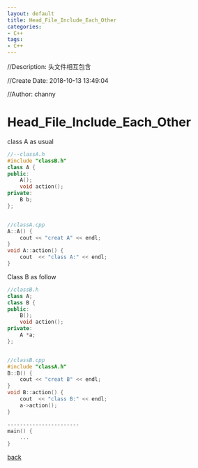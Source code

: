 ```yaml
---
layout: default
title: Head_File_Include_Each_Other
categories:
- C++
tags:
- C++
---
```

//Description: 头文件相互包含

//Create Date: 2018-10-13 13:49:04

//Author: channy

# Head_File_Include_Each_Other

class A as usual
```c++
//--classA.h 
#include "classB.h"
class A {
public:
    A();
    void action();
private:
    B b;
};


//classA.cpp
A::A() {
    cout << "creat A" << endl;
}
void A::action() {
    cout  << "class A:" << endl;
}
```

Class B as follow
```c++
//classB.h
class A;
class B {
public:
    B();
    void action();
private:
    A *a;
};


//classB.cpp
#include "classA.h"
B::B() {
    cout << "creat B" << endl;
}
void B::action() {
    cout  << "class B:" << endl;
    a->action();
}

-----------------------
main() {
    ...
}
```


[back](./)


